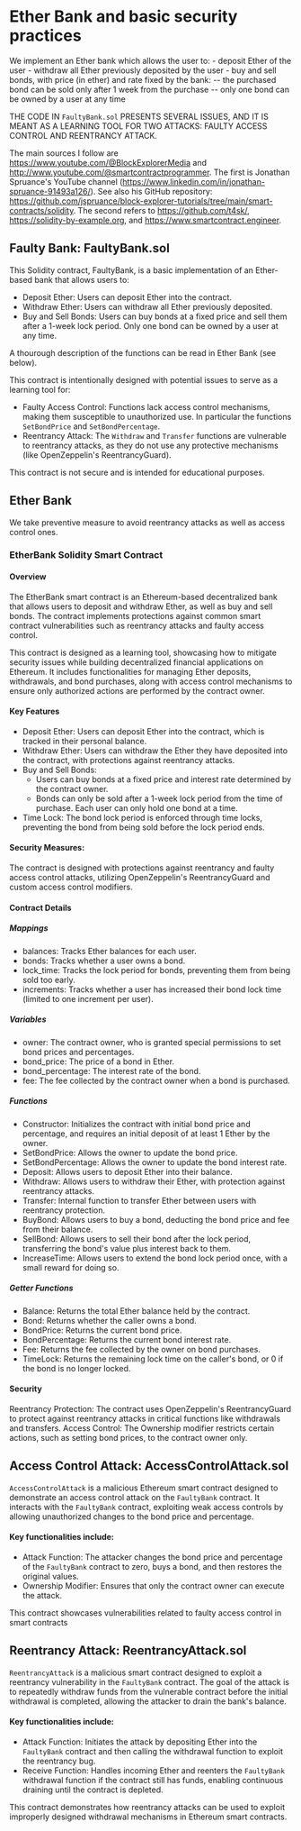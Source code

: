 # Ether Bank and basic security practices

We implement an Ether bank which allows the user to:
    - deposit Ether of the user
    - withdraw all Ether previously deposited by the user
    - buy and sell bonds, with price (in ether) and rate fixed by the bank:
      -- the purchased bond can be sold only after 1 week from the purchase
      -- only one bond can be owned by a user at any time

THE CODE IN `FaultyBank.sol` PRESENTS SEVERAL ISSUES, AND IT IS MEANT AS A LEARNING TOOL FOR TWO ATTACKS: FAULTY ACCESS CONTROL AND REENTRANCY ATTACK.

The main sources I follow are https://www.youtube.com/@BlockExplorerMedia and http://www.youtube.com/@smartcontractprogrammer.
The first is Jonathan Spruance's YouTube channel (https://www.linkedin.com/in/jonathan-spruance-91493a126/). 
See also his GitHub repository: https://github.com/jspruance/block-explorer-tutorials/tree/main/smart-contracts/solidity.
The second refers to https://github.com/t4sk/, https://solidity-by-example.org, and https://www.smartcontract.engineer.


## Faulty Bank: FaultyBank.sol

This Solidity contract, FaultyBank, is a basic implementation of an Ether-based bank that allows users to:

- Deposit Ether: Users can deposit Ether into the contract.
- Withdraw Ether: Users can withdraw all Ether previously deposited.
- Buy and Sell Bonds: Users can buy bonds at a fixed price and sell them after a 1-week lock period. Only one bond can be owned by a user at any time.

A thourough description of the functions can be read in Ether Bank (see below).

This contract is intentionally designed with potential issues to serve as a learning tool for:

- Faulty Access Control: Functions lack access control mechanisms, making them susceptible to unauthorized use. In particular the functions `SetBondPrice` and `SetBondPercentage`.
- Reentrancy Attack: The `Withdraw` and `Transfer` functions are vulnerable to reentrancy attacks, as they do not use any protective mechanisms (like OpenZeppelin's ReentrancyGuard).

This contract is not secure and is intended for educational purposes.

## Ether Bank

We take preventive measure to avoid reentrancy attacks as well as access control ones. 

### EtherBank Solidity Smart Contract

#### Overview

The EtherBank smart contract is an Ethereum-based decentralized bank that allows users to deposit and withdraw Ether, as well as buy and sell bonds. The contract implements protections against common smart contract vulnerabilities such as reentrancy attacks and faulty access control.

This contract is designed as a learning tool, showcasing how to mitigate security issues while building decentralized financial applications on Ethereum. It includes functionalities for managing Ether deposits, withdrawals, and bond purchases, along with access control mechanisms to ensure only authorized actions are performed by the contract owner.

#### Key Features

- Deposit Ether: Users can deposit Ether into the contract, which is tracked in their personal balance.
- Withdraw Ether: Users can withdraw the Ether they have deposited into the contract, with protections against reentrancy attacks.
- Buy and Sell Bonds:
    - Users can buy bonds at a fixed price and interest rate determined by the contract owner.
    - Bonds can only be sold after a 1-week lock period from the time of purchase. Each user can only hold one bond at a time.
- Time Lock: The bond lock period is enforced through time locks, preventing the bond from being sold before the lock period ends.

#### Security Measures: 

The contract is designed with protections against reentrancy and faulty access control attacks, utilizing OpenZeppelin's ReentrancyGuard and custom access control modifiers.

#### Contract Details

##### Mappings
- balances: Tracks Ether balances for each user.
- bonds: Tracks whether a user owns a bond.
- lock_time: Tracks the lock period for bonds, preventing them from being sold too early.
- increments: Tracks whether a user has increased their bond lock time (limited to one increment per user).

##### Variables
- owner: The contract owner, who is granted special permissions to set bond prices and percentages.
- bond_price: The price of a bond in Ether.
- bond_percentage: The interest rate of the bond.
- fee: The fee collected by the contract owner when a bond is purchased.

##### Functions
- Constructor: Initializes the contract with initial bond price and percentage, and requires an initial deposit of at least 1 Ether by the owner.
- SetBondPrice: Allows the owner to update the bond price.
- SetBondPercentage: Allows the owner to update the bond interest rate.
- Deposit: Allows users to deposit Ether into their balance.
- Withdraw: Allows users to withdraw their Ether, with protection against reentrancy attacks.
- Transfer: Internal function to transfer Ether between users with reentrancy protection.
- BuyBond: Allows users to buy a bond, deducting the bond price and fee from their balance.
- SellBond: Allows users to sell their bond after the lock period, transferring the bond's value plus interest back to them.
- IncreaseTime: Allows users to extend the bond lock period once, with a small reward for doing so.

##### Getter Functions
- Balance: Returns the total Ether balance held by the contract.
- Bond: Returns whether the caller owns a bond.
- BondPrice: Returns the current bond price.
- BondPercentage: Returns the current bond interest rate.
- Fee: Returns the fee collected by the owner on bond purchases.
- TimeLock: Returns the remaining lock time on the caller's bond, or 0 if the bond is no longer locked.

#### Security
Reentrancy Protection: The contract uses OpenZeppelin's ReentrancyGuard to protect against reentrancy attacks in critical functions like withdrawals and transfers.
Access Control: The Ownership modifier restricts certain actions, such as setting bond prices, to the contract owner only.

## Access Control Attack: AccessControlAttack.sol

`AccessControlAttack` is a malicious Ethereum smart contract designed to demonstrate an access control attack on the `FaultyBank` contract. It interacts with the `FaultyBank` contract, exploiting weak access controls by allowing unauthorized changes to the bond price and percentage.

#### Key functionalities include:

- Attack Function: The attacker changes the bond price and percentage of the `FaultyBank` contract to zero, buys a bond, and then restores the original values.
- Ownership Modifier: Ensures that only the contract owner can execute the attack.

This contract showcases vulnerabilities related to faulty access control in smart contracts

## Reentrancy Attack: ReentrancyAttack.sol

`ReentrancyAttack` is a malicious smart contract designed to exploit a reentrancy vulnerability in the `FaultyBank` contract. The goal of the attack is to repeatedly withdraw funds from the vulnerable contract before the initial withdrawal is completed, allowing the attacker to drain the bank's balance.

#### Key functionalities include:

- Attack Function: Initiates the attack by depositing Ether into the `FaultyBank` contract and then calling the withdrawal function to exploit the reentrancy bug.
- Receive Function:  Handles incoming Ether and reenters the `FaultyBank` withdrawal function if the contract still has funds, enabling continuous draining until the contract is depleted.

This contract demonstrates how reentrancy attacks can be used to exploit improperly designed withdrawal mechanisms in Ethereum smart contracts.


